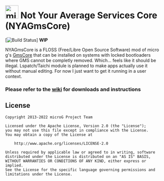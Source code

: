 <img src="http://i.imgur.com/hXY4lcC.png" height="42px" alt="microG" /> Not Your Average Services Core (NYAGmsCore)
=======
[![Build Status](https://github.com/lividhen/GmsCore/workflows/Build/badge.svg)]
**WIP**

NYAGmsCore is a FLOSS (Free/Libre Open Source Software) mod of micro g's [GmsCore](https://github.com/microg/GmsCore) that can be installed on systems with locked bootloaders where GMS cannot be completly removed. Which... feels like it should be illegal.
Lspatch/Taichi module is planned to make apps actually use it without manual editing. For now I just want to get it running in a user context.

### Please refer to the [wiki](https://github.com/microg/android_packages_apps_GmsCore/wiki) for downloads and instructions


License
-------
    Copyright 2013-2022 microG Project Team

    Licensed under the Apache License, Version 2.0 (the "License");
    you may not use this file except in compliance with the License.
    You may obtain a copy of the License at

        http://www.apache.org/licenses/LICENSE-2.0

    Unless required by applicable law or agreed to in writing, software
    distributed under the License is distributed on an "AS IS" BASIS,
    WITHOUT WARRANTIES OR CONDITIONS OF ANY KIND, either express or implied.
    See the License for the specific language governing permissions and
    limitations under the License.
